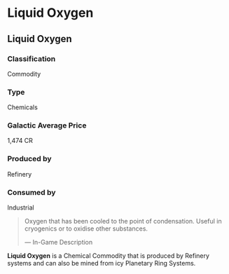 # Liquid Oxygen
## Liquid Oxygen

		

### Classification

Commodity

### Type

Chemicals

### Galactic Average Price

1,474 CR

### Produced by

Refinery

### Consumed by

Industrial

> 
> 
> Oxygen that has been cooled to the point of condensation. Useful in cryogenics or to oxidise other substances.
> 
> 
> — In-Game Description
> 

**Liquid Oxygen** is a Chemical Commodity that is produced by Refinery systems and can also be mined from icy Planetary Ring Systems.